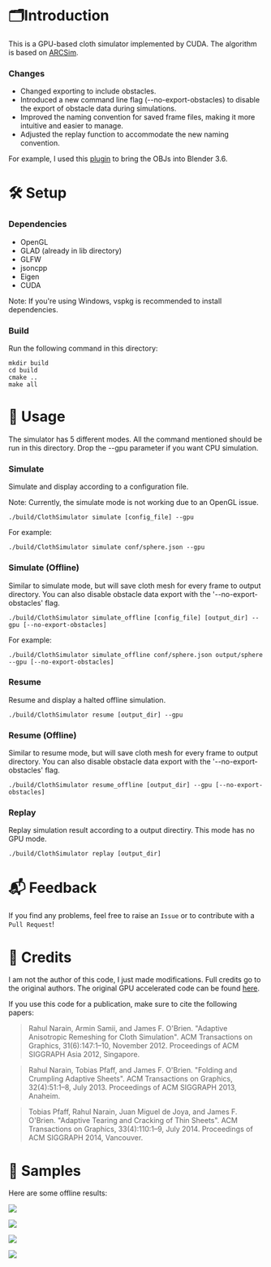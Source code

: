 # 🗂Introduction

This is a GPU-based cloth simulator implemented by CUDA. The algorithm is based on [ARCSim](http://graphics.berkeley.edu/resources/ARCSim/).

### Changes
- Changed exporting to include obstacles.
- Introduced a new command line flag (--no-export-obstacles) to disable the export of obstacle data during simulations.
- Improved the naming convention for saved frame files, making it more intuitive and easier to manage.
- Adjusted the replay function to accommodate the new naming convention.

For example, I used this [plugin](https://github.com/neverhood311/Stop-motion-OBJ) to bring the OBJs into Blender 3.6.

[](https://github.com/jjdunlop/ClothSimulator/assets/66872523/34166f11-a1b1-44a7-8a7f-053b0324f1c9)

# 🛠 Setup
### Dependencies

- OpenGL
- GLAD (already in lib directory)
- GLFW
- jsoncpp
- Eigen
- CUDA

Note: If you're using Windows, vspkg is recommended to install dependencies.

### Build

Run the following command in this directory:

```key
mkdir build
cd build
cmake ..
make all
```

# 📑 Usage

The simulator has 5 different modes. All the command mentioned should be run in this directory. Drop the --gpu parameter if you want CPU simulation.

### Simulate

Simulate and display according to a configuration file.

Note: Currently, the simulate mode is not working due to an OpenGL issue.

```key
./build/ClothSimulator simulate [config_file] --gpu
```

For example:

```key
./build/ClothSimulator simulate conf/sphere.json --gpu
```

### Simulate (Offline)

Similar to simulate mode, but will save cloth mesh for every frame to output directory. You can also disable obstacle data export with the '--no-export-obstacles' flag.

```key
./build/ClothSimulator simulate_offline [config_file] [output_dir] --gpu [--no-export-obstacles]
```

For example:

```key
./build/ClothSimulator simulate_offline conf/sphere.json output/sphere --gpu [--no-export-obstacles]
```

### Resume

Resume and display a halted offline simulation.

```key
./build/ClothSimulator resume [output_dir] --gpu
```

### Resume (Offline)

Similar to resume mode, but will save cloth mesh for every frame to output directory. You can also disable obstacle data export with the '--no-export-obstacles' flag.

```key
./build/ClothSimulator resume_offline [output_dir] --gpu [--no-export-obstacles]
```

### Replay

Replay simulation result according to a output directiry. This mode has no GPU mode.

```key
./build/ClothSimulator replay [output_dir]
```

# 📬 Feedback
If you find any problems, feel free to raise an `Issue` or to contribute with a `Pull Request`!


# 📜 Credits

I am not the author of this code, I just made modifications. Full credits go to the original authors. The original GPU accelerated code can be found [here](https://github.com/Wajov/ClothSimulator).


If you use this code for a publication, make sure to cite the following papers:

>Rahul Narain, Armin Samii, and James F. O'Brien. "Adaptive Anisotropic Remeshing for Cloth Simulation". ACM Transactions on Graphics, 31(6):147:1–10, November 2012. Proceedings of ACM SIGGRAPH Asia 2012, Singapore.

>Rahul Narain, Tobias Pfaff, and James F. O'Brien. "Folding and Crumpling Adaptive Sheets". ACM Transactions on Graphics, 32(4):51:1–8, July 2013. Proceedings of ACM SIGGRAPH 2013, Anaheim.

>Tobias Pfaff, Rahul Narain, Juan Miguel de Joya, and James F. O'Brien. "Adaptive Tearing and Cracking of Thin Sheets". ACM Transactions on Graphics, 33(4):110:1–9, July 2014. Proceedings of ACM SIGGRAPH 2014, Vancouver.



# 👀  Samples

Here are some offline results:

![](samples/sphere.gif)

![](samples/sleeve.gif)

![](samples/dress-blue.gif)

![](samples/dress-yellow.gif)
